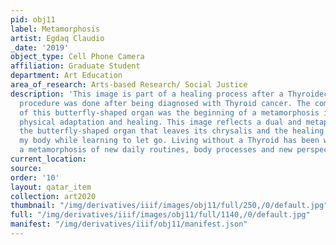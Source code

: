 ```yaml
---
pid: obj11
label: Metamorphosis
artist: Egdaq Claudio
_date: '2019'
object_type: Cell Phone Camera
affiliation: Graduate Student
department: Art Education
area_of_research: Arts-based Research/ Social Justice
description: 'This image is part of a healing process after a Thyroidectomy. This
  procedure was done after being diagnosed with Thyroid cancer. The complete removal
  of this butterfly-shaped organ was the beginning of a metamorphosis in consciousness,
  physical adaptation and healing. This image reflects a dual and metaphorical metamorphosis:
  the butterfly-shaped organ that leaves its chrysalis and the healing process of
  my body while learning to let go. Living without a Thyroid has been without a doubt
  a metamorphosis of new daily routines, body processes and new perspective on self-love.'
current_location: 
source: 
order: '10'
layout: qatar_item
collection: art2020
thumbnail: "/img/derivatives/iiif/images/obj11/full/250,/0/default.jpg"
full: "/img/derivatives/iiif/images/obj11/full/1140,/0/default.jpg"
manifest: "/img/derivatives/iiif/obj11/manifest.json"
---
```

